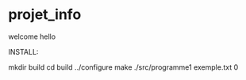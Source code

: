 projet_info
===========
welcome
hello


INSTALL:

mkdir build
cd build
../configure
make
./src/programme1 exemple.txt 0
